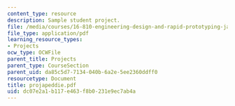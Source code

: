 ```yaml
---
content_type: resource
description: Sample student project.
file: /media/courses/16-810-engineering-design-and-rapid-prototyping-january-iap-2007/dc07e2a1b117e463f8b0231e9ec7ab4a_projapeddie.pdf
file_type: application/pdf
learning_resource_types:
- Projects
ocw_type: OCWFile
parent_title: Projects
parent_type: CourseSection
parent_uid: da85c5d7-7134-040b-6a2e-5ee2360ddff0
resourcetype: Document
title: projapeddie.pdf
uid: dc07e2a1-b117-e463-f8b0-231e9ec7ab4a
---
```

